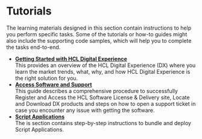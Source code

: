 # Tutorials

The learning materials designed in this section contain instructions to help you perform specific tasks. Some of the tutorials or how-to guides might also include the supporting code samples, which will help you to complete the tasks end-to-end.

-   **[Getting Started with HCL Digital Experience](gettingstartedwithDX.md)**  
This provides an overview of the HCL Digital Experience (DX) where you learn the market trends, what, why, and how HCL Digital Experience is the right solution for you.
-   **[Access Software and Support](../tutorials/access-software/register-for-access.md)**  
This guide describes a comprehensive procedure to successfully Register and Access the HCL Software License & Delivery site, Locate and Download DX products and steps on how to open a support ticket in case you encounter any issue with getting the software.
-   **[Script Applications](scriptapps/index.md)**  
The is section contains step-by-step instructions to bundle and deploy Script Applications.